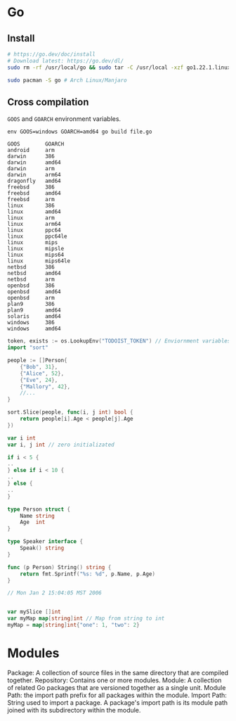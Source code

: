 # Go

## Install

```sh
# https://go.dev/doc/install
# Download latest: https://go.dev/dl/
sudo rm -rf /usr/local/go && sudo tar -C /usr/local -xzf go1.22.1.linux-amd64.tar.gz

sudo pacman -S go # Arch Linux/Manjaro
```

## Cross compilation

`GOOS` and `GOARCH` environment variables.

```
env GOOS=windows GOARCH=amd64 go build file.go
```

```
GOOS        GOARCH
android     arm
darwin      386
darwin      amd64
darwin      arm
darwin      arm64
dragonfly   amd64
freebsd     386
freebsd     amd64
freebsd     arm
linux       386
linux       amd64
linux       arm
linux       arm64
linux       ppc64
linux       ppc64le
linux       mips
linux       mipsle
linux       mips64
linux       mips64le
netbsd      386
netbsd      amd64
netbsd      arm
openbsd     386
openbsd     amd64
openbsd     arm
plan9       386
plan9       amd64
solaris     amd64
windows     386
windows     amd64
```

```go
token, exists := os.LookupEnv("TODOIST_TOKEN") // Enviornment variables
import "sort"

people := []Person{
	{"Bob", 31},
	{"Alice", 52},
	{"Eve", 24},
	{"Mallory", 42},
	//...
}

sort.Slice(people, func(i, j int) bool {
	return people[i].Age < people[j].Age
})

var i int
var i, j int // zero initializated

if i < 5 {
..
} else if i < 10 {
..
} else {
..
}

type Person struct {
    Name string
    Age  int
}

type Speaker interface {
    Speak() string
}

func (p Person) String() string {
    return fmt.Sprintf("%s: %d", p.Name, p.Age)
}

// Mon Jan 2 15:04:05 MST 2006


var mySlice []int
var myMap map[string]int // Map from string to int
myMap = map[string]int{"one": 1, "two": 2}

```


# Modules

Package: A collection of source files in the same directory that are compiled together.
Repository: Contains one or more modules.
Module: A collection of related Go packages that are versioned together as a single unit.
Module Path: the import path prefix for all packages within the module.
Import Path: String used to import a package. A package's import path is its module path joined with its subdirectory within the module.
